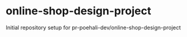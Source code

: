 # online-shop-design-project

Initial repository setup for pr-poehali-dev/online-shop-design-project